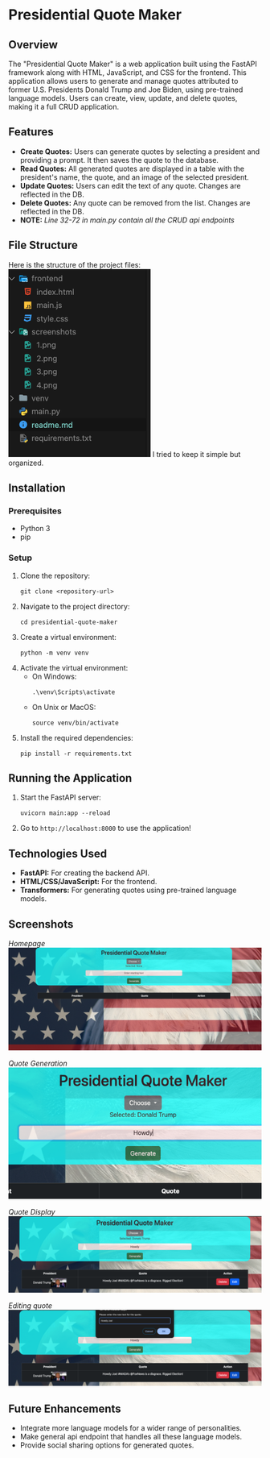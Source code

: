 # Presidential Quote Maker

## Overview
The "Presidential Quote Maker" is a web application built using the FastAPI framework along with HTML, JavaScript, and CSS for the frontend. This application allows users to generate and manage quotes attributed to former U.S. Presidents Donald Trump and Joe Biden, using pre-trained language models. Users can create, view, update, and delete quotes, making it a full CRUD application.

## Features
- **Create Quotes:** Users can generate quotes by selecting a president and providing a prompt. It then saves the quote to the database.
- **Read Quotes:** All generated quotes are displayed in a table with the president's name, the quote, and an image of the selected president.
- **Update Quotes:** Users can edit the text of any quote. Changes are reflected in the DB.
- **Delete Quotes:** Any quote can be removed from the list. Changes are reflected in the DB.
- **NOTE:** *Line 32-72 in main.py contain all the CRUD api endpoints*

## File Structure
Here is the structure of the project files:
![Quote Generation](screenshots/5.png)
I tried to keep it simple but organized.

## Installation

### Prerequisites
- Python 3
- pip

### Setup
1. Clone the repository:
    ```
    git clone <repository-url>
    ```
2. Navigate to the project directory:
    ```
    cd presidential-quote-maker
    ```
3. Create a virtual environment:
    ```
    python -m venv venv
    ```
4. Activate the virtual environment:
    - On Windows:
        ```
        .\venv\Scripts\activate
        ```
    - On Unix or MacOS:
        ```
        source venv/bin/activate
        ```
5. Install the required dependencies:
    ```
    pip install -r requirements.txt
    ```

## Running the Application
1. Start the FastAPI server:
    ```
    uvicorn main:app --reload
    ```
2. Go to `http://localhost:8000` to use the application!

## Technologies Used
- **FastAPI:** For creating the backend API.
- **HTML/CSS/JavaScript:** For the frontend.
- **Transformers:** For generating quotes using pre-trained language models.

## Screenshots
*Homepage*
![Homepage](screenshots/1.png)

*Quote Generation*
![Quote Generation](screenshots/2.png)

*Quote Display*
![Quote Management](screenshots/3.png)

*Editing quote*
![Quote Management](screenshots/4.png)
## Future Enhancements
- Integrate more language models for a wider range of personalities.
- Make general api endpoint that handles all these language models.
- Provide social sharing options for generated quotes.
